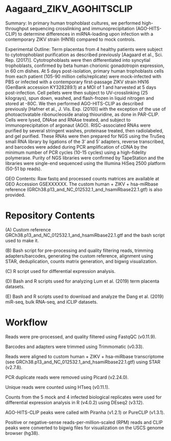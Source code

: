 # Aagaard_ZIKV_AGOHITSCLIP

Summary: In primary human trophoblast cultures, we performed high-throughput sequencing crosslinking and immunoprecipitation (AGO-HITS-CLIP) to determine differences in miRNA-loading upon infection with a contemporary ZIKV strain (HN16) compared to mock controls.

Experimental Outline: Term placentas from 4 healthy patients were subject to cytotrophoblast purification as described previously [Aagaard et al., Sci. Rep. (2017)]. Cytotrophoblasts were then differentiated into syncytial trophoblasts, confirmed by beta human chorionic gonadotropin expression, in 60 cm dishes. At 5 days post-isolation, primary human trophoblasts cells from each patient (105-90 million cells/replicate) were mock-infected with PBS or infected with a contemporary first-passage ZIKV strain HN16 (GenBank accession KY328289.1) at a MOI of 1 and harvested at 5 days post-infection. Cell pellets were then subject to UV-crosslinking (25 kilograys), spun down, washed, and flash-frozen in liquid nitrogen and stored at -80C. We then performed AGO-HITS-CLIP as described previously [Hafner et al., J. Vis. Exp. (2010)] with the exception of the use of photoactivatable ribonucleoside analog thiouridine, as done in PAR-CLIP. Cells were lysed, DNAse and RNAse treated, and subject to immunoprecipitation of argonaut (AGO). RISC-associated RNAs were purified by several stringent washes, proteinase treated, then radiolabeled, and gel purified. These RNAs were then prepared for NGS using the TruSeq small RNA library by ligations of the 3’ and 5’ adapters, reverse transcribed, and barcodes were added during PCR amplification of cDNA by the minimum number of PCR cycles (10-15 cycles) using a high-fidelity polymerase. Purity of NGS libraries were confirmed by TapeStation and the libraries were single-end sequenced using the Illumina HiSeq 2500 platform (50-51 bp reads).

GEO Contents: Raw fastq and processed counts matrices are available at GEO Accession GSEXXXXXX. The custom human + ZIKV + hsa-miRbase reference (GRCh38.p13_and_NC_012532.1_and_hsamiRbase22.1.gtf) is also provided. 

# Repository Contents

(A) Custom reference GRCh38.p13_and_NC_012532.1_and_hsamiRbase22.1.gtf and the bash script used to make it. 

(B) Bash script for pre-processing and quality filtering reads, trimming adapters/barcodes, generating the custom reference, alignment using STAR, deduplication, counts matrix generation, and bigwig visualization.

(C) R script used for differential expression analysis.

(D) Bash and R scripts used for analyzing Lum et al. (2019) term placenta datasets.

(E) Bash and R scripts used to download and analyze the Dang et al. (2019) miR-seq, bulk RNA-seq, and iCLIP datasets.

# Workflow
Reads were pre-processed, and quality filtered using FastqQC (v0.11.9). 

Barcodes and adapters were trimmed using Trimmomatic (v0.33). 

Reads were aligned to custom human + ZIKV + hsa-miRbase transcriptome (see GRCh38.p13_and_NC_012532.1_and_hsamiRbase22.1.gtf) using STAR (v2.7.8). 

PCR duplicate reads were removed using Picard (v2.24.0). 

Unique reads were counted using HTseq (v0.11.1). 

Counts from the 5 mock and 4 infected biological replicates were used for differential expression analysis in R (v4.0.2) using DEseq2 (v3.12). 

AGO-HITS-CLIP peaks were called with Piranha (v1.2.1) or PureCLIP (v1.3.1). 

Positive or negative-sense reads-per-million-scaled (RPM) reads and CLIP peaks were converted to bigwig files for visualization on the USCS genome browser (hg38). 
